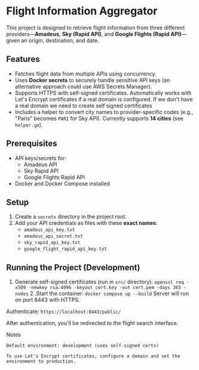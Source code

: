# Flight Information Aggregator

This project is designed to retrieve flight information from three different providers—**Amadeus**, **Sky (Rapid API)**, and **Google Flights (Rapid API)**—given an origin, destination, and date.

## Features
- Fetches flight data from multiple APIs using concurrency.
- Uses **Docker secrets** to securely handle sensitive API keys (an alternative approach could use AWS Secrets Manager).
- Supports HTTPS with self-signed certificates. Automatically works with Let's Encrypt certificates if a real domain is configured. If we don't have a real domain we need to create self signed certificates
- Includes a helper to convert city names to provider-specific codes (e.g., "Paris" becomes `PARI` for Sky API). Currently supports **14 cities** (see `helper.go`).

## Prerequisites
- API keys/secrets for:
    - Amadeus API
    - Sky Rapid API
    - Google Flights Rapid API
- Docker and Docker Compose installed

## Setup
1. Create a `secrets` directory in the project root.
2. Add your API credentials as files with these **exact names**:
    - `amadeus_api_key.txt`
    - `amadeus_api_secret.txt`
    - `sky_rapid_api_key.txt`
    - `google_flight_rapid_api_key.txt`

## Running the Project (Development)
1. Generate self-signed certificates (run in `src/` directory):
   `
   openssl req -x509 -newkey rsa:4096 -keyout cert.key -out cert.pem -days 365 -nodes
`
2 .Start the container:
`
docker compose up --build
`
Server will run on port 8443 with HTTPS.

Authenticate:
`
https://localhost:8443/public/
`

After authentication, you'll be redirected to the flight search interface.

Notes

    Default environment: development (uses self-signed certs)

    To use Let's Encrypt certificates, configure a domain and set the environment to production.

